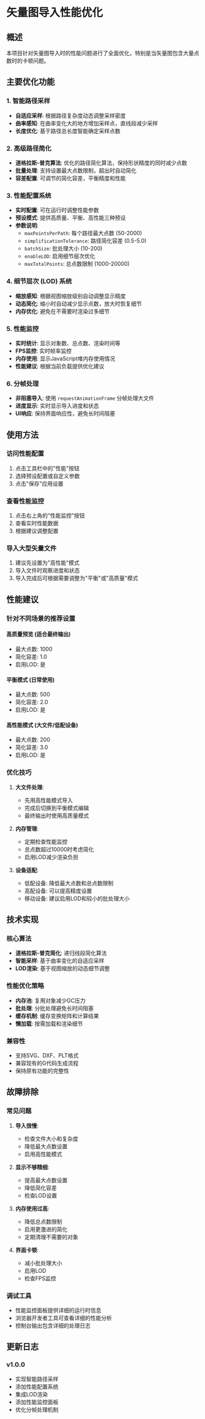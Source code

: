 # 矢量图导入性能优化

## 概述

本项目针对矢量图导入时的性能问题进行了全面优化，特别是当矢量图包含大量点数时的卡顿问题。

## 主要优化功能

### 1. 智能路径采样
- **自适应采样**: 根据路径复杂度动态调整采样密度
- **曲率感知**: 在曲率变化大的地方增加采样点，直线段减少采样
- **长度优化**: 基于路径总长度智能确定采样点数

### 2. 高级路径简化
- **道格拉斯-普克算法**: 优化的路径简化算法，保持形状精度的同时减少点数
- **批量处理**: 支持设置最大点数限制，超出时自动简化
- **容差配置**: 可调节的简化容差，平衡精度和性能

### 3. 性能配置系统
- **实时配置**: 可在运行时调整性能参数
- **预设模式**: 提供高质量、平衡、高性能三种预设
- **参数说明**:
  - `maxPointsPerPath`: 每个路径最大点数 (50-2000)
  - `simplificationTolerance`: 路径简化容差 (0.5-5.0)
  - `batchSize`: 批处理大小 (10-200)
  - `enableLOD`: 启用细节层次优化
  - `maxTotalPoints`: 总点数限制 (1000-20000)

### 4. 细节层次 (LOD) 系统
- **缩放感知**: 根据视图缩放级别自动调整显示精度
- **动态简化**: 缩小时自动减少显示点数，放大时恢复细节
- **内存优化**: 避免在不需要时渲染过多细节

### 5. 性能监控
- **实时统计**: 显示对象数、总点数、渲染时间等
- **FPS监控**: 实时帧率监控
- **内存使用**: 显示JavaScript堆内存使用情况
- **性能建议**: 根据当前负载提供优化建议

### 6. 分帧处理
- **非阻塞导入**: 使用 `requestAnimationFrame` 分帧处理大文件
- **进度显示**: 实时显示导入进度和状态
- **UI响应**: 保持界面响应性，避免长时间阻塞

## 使用方法

### 访问性能配置
1. 点击工具栏中的"性能"按钮
2. 选择预设配置或自定义参数
3. 点击"保存"应用设置

### 查看性能监控
1. 点击右上角的"性能监控"按钮
2. 查看实时性能数据
3. 根据建议调整配置

### 导入大型矢量文件
1. 建议先设置为"高性能"模式
2. 导入文件时观察进度和状态
3. 导入完成后可根据需要调整为"平衡"或"高质量"模式

## 性能建议

### 针对不同场景的推荐设置

#### 高质量预览 (适合最终输出)
- 最大点数: 1000
- 简化容差: 1.0
- 启用LOD: 是

#### 平衡模式 (日常使用)
- 最大点数: 500
- 简化容差: 2.0
- 启用LOD: 是

#### 高性能模式 (大文件/低配设备)
- 最大点数: 200
- 简化容差: 3.0
- 启用LOD: 是

### 优化技巧

1. **大文件处理**:
   - 先用高性能模式导入
   - 完成后切换到平衡模式编辑
   - 最终输出时使用高质量模式

2. **内存管理**:
   - 定期检查性能监控
   - 总点数超过10000时考虑简化
   - 启用LOD减少渲染负担

3. **设备适配**:
   - 低配设备: 降低最大点数和总点数限制
   - 高配设备: 可以提高精度设置
   - 移动设备: 建议启用LOD和较小的批处理大小

## 技术实现

### 核心算法
- **道格拉斯-普克简化**: 递归线段简化算法
- **智能采样**: 基于曲率变化的自适应采样
- **LOD渲染**: 基于视图缩放的动态细节调整

### 性能优化策略
- **内存池**: 复用对象减少GC压力
- **批处理**: 分批处理避免长时间阻塞
- **缓存机制**: 缓存变换矩阵和计算结果
- **懒加载**: 按需加载和渲染细节

### 兼容性
- 支持SVG、DXF、PLT格式
- 兼容现有的G代码生成流程
- 保持原有功能的完整性

## 故障排除

### 常见问题

1. **导入很慢**:
   - 检查文件大小和复杂度
   - 降低最大点数设置
   - 启用高性能模式

2. **显示不够精细**:
   - 提高最大点数设置
   - 降低简化容差
   - 检查LOD设置

3. **内存使用过高**:
   - 降低总点数限制
   - 启用更激进的简化
   - 定期清理不需要的对象

4. **界面卡顿**:
   - 减小批处理大小
   - 启用LOD
   - 检查FPS监控

### 调试工具
- 性能监控面板提供详细的运行时信息
- 浏览器开发者工具可查看详细的性能分析
- 控制台输出包含详细的处理日志

## 更新日志

### v1.0.0
- 实现智能路径采样
- 添加性能配置系统
- 集成LOD渲染
- 添加性能监控面板
- 优化分帧处理机制
